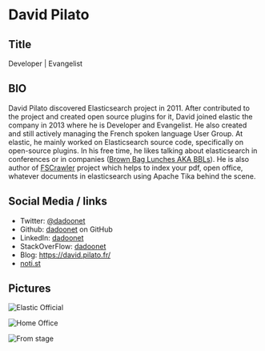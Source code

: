 # David Pilato

## Title

Developer | Evangelist

## BIO

David Pilato discovered Elasticsearch project in 2011. After contributed to the project and created open source plugins for it, 
David joined elastic the company in 2013 where he is Developer and Evangelist. He also created and still actively managing the 
French spoken language User Group. At elastic, he mainly worked on Elasticsearch source code, specifically on open-source plugins. 
In his free time, he likes talking about elasticsearch in conferences or in companies 
([Brown Bag Lunches AKA BBLs](https://www.elastic.co/blog/free-lunch-for-open-source-engineers)). 
He is also author of [FSCrawler](https://github.com/dadoonet/fscrawler) project which helps to index your pdf, open office, 
whatever documents in elasticsearch using Apache Tika behind the scene.

## Social Media / links

* Twitter: [@dadoonet](https://twitter.com/dadoonet)
* Github: [dadoonet](https://github.com/dadoonet) on GitHub
* LinkedIn: [dadoonet](https://www.linkedin.com/in/dadoonet/)
* StackOverFlow: [dadoonet](https://stackoverflow.com/users/1432281/dadoonet)
* Blog: https://david.pilato.fr/
* [noti.st](https://speaker.pilato.fr/)

## Pictures

![Elastic Official](https://www.dropbox.com/s/oia209y6t0dbvup/DPI_Official_reduced.png?dl=0 "Elastic Official")

![Home Office](https://www.dropbox.com/s/7a79e25dp79zizq/PhotoSlack.jpeg?dl=0 "Home Office")

![From stage](https://user-images.githubusercontent.com/274222/38599918-92c2245c-3d62-11e8-98a5-3696f555a193.jpg "From stage")
